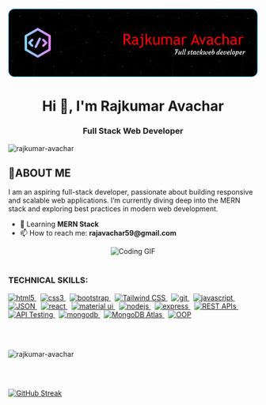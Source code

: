 <p align="center">
  <img src="mybanner.png" alt="Banner" />
</p>

<h1 align="center">Hi 👋, I'm Rajkumar Avachar</h1>
<h3 align="center">Full Stack Web Developer</h3>

<p align="left"> <img src="https://komarev.com/ghpvc/?username=rajkumar-avachar&label=Profile%20views&color=0e75b6&style=flat" alt="rajkumar-avachar" /> </p>
<h2>🚀ABOUT ME</h2>
<div align="left">
  <p>
    I am an aspiring full-stack developer, passionate about building responsive and scalable web applications. I’m currently diving deep into the MERN stack and exploring best practices in modern web development.
  </p>
  <ul>
    <li>🌱 Learning <strong>MERN Stack</strong></li>
    <li>📫 How to reach me: <strong>rajavachar59@gmail.com</strong></li>
  </ul>
</div>

<div align="center">
  <img src="https://camo.githubusercontent.com/2366b34bb903c09617990fb5fff4622f3e941349e846ddb7e73df872a9d21233/68747470733a2f2f63646e2e6472696262626c652e636f6d2f75736572732f3733303730332f73637265656e73686f74732f363538313234332f6176656e746f2e676966" alt="Coding GIF" width="300" />
</div>



<br>

<h3 align="left">TECHNICAL SKILLS:</h3>

<p align="left">
  <a href="https://www.w3.org/html/" target="_blank" rel="noreferrer">
    <img src="https://img.shields.io/badge/HTML5-E34F26?style=for-the-badge&logo=html5&logoColor=white" alt="html5" />
  </a>
  &nbsp;
  <a href="https://www.w3schools.com/css/" target="_blank" rel="noreferrer">
    <img src="https://img.shields.io/badge/CSS3-1572B6?style=for-the-badge&logo=css3&logoColor=white" alt="css3" />
  </a>
  &nbsp;
  <a href="https://getbootstrap.com/" target="_blank" rel="noreferrer">
    <img src="https://img.shields.io/badge/Bootstrap-7952B3?style=for-the-badge&logo=bootstrap&logoColor=white" alt="bootstrap" />
  </a>
  &nbsp;
  <a href="https://tailwindcss.com/" target="_blank" rel="noreferrer">
  <img src="https://img.shields.io/badge/TailwindCSS-38B2AC?style=for-the-badge&logo=tailwind-css&logoColor=white" alt="Tailwind CSS" />
</a>
&nbsp;
  <a href="https://git-scm.com/" target="_blank" rel="noreferrer">
    <img src="https://img.shields.io/badge/Git-F05032?style=for-the-badge&logo=git&logoColor=white" alt="git" />
  </a>
  &nbsp;
  <a href="https://developer.mozilla.org/en-US/docs/Web/JavaScript" target="_blank" rel="noreferrer">
    <img src="https://img.shields.io/badge/JavaScript-F7DF1E?style=for-the-badge&logo=javascript&logoColor=black" alt="javascript" />
  </a>
  &nbsp;
  <a href="https://www.json.org/" target="_blank" rel="noreferrer">
  <img src="https://img.shields.io/badge/JSON-000000?style=for-the-badge&logo=json&logoColor=white" alt="JSON" />
</a>
&nbsp;
  <a href="https://reactjs.org/" target="_blank" rel="noreferrer">
    <img src="https://img.shields.io/badge/React.js-61DAFB?style=for-the-badge&logo=react&logoColor=black" alt="react" />
  </a>
  &nbsp;
  <a href="https://mui.com/" target="_blank" rel="noreferrer">
    <img src="https://img.shields.io/badge/Material--UI-007FFF?style=for-the-badge&logo=mui&logoColor=white" alt="material ui" />
  </a>
  &nbsp;

  <a href="https://nodejs.org" target="_blank" rel="noreferrer">
    <img src="https://img.shields.io/badge/Node.js-339933?style=for-the-badge&logo=node.js&logoColor=white" alt="nodejs" />
  </a>
  &nbsp;
  <a href="https://expressjs.com" target="_blank" rel="noreferrer">
    <img src="https://img.shields.io/badge/Express.js-000000?style=for-the-badge&logo=express&logoColor=white" alt="express" />
  </a>
  &nbsp;
  <a href="https://restfulapi.net/" target="_blank" rel="noreferrer">
  <img src="https://img.shields.io/badge/REST%20APIs-02569B?style=for-the-badge&logo=api&logoColor=white" alt="REST APIs" />
</a>
&nbsp;
  <a href="https://en.wikipedia.org/wiki/API_testing" target="_blank" rel="noreferrer">
  <img src="https://img.shields.io/badge/API%20Testing-FF6F61?style=for-the-badge&logo=postman&logoColor=white" alt="API Testing" />
</a>
&nbsp;
  <a href="https://www.mongodb.com/" target="_blank" rel="noreferrer">
    <img src="https://img.shields.io/badge/MongoDB-47A248?style=for-the-badge&logo=mongodb&logoColor=white" alt="mongodb" />
  </a>
  &nbsp;
  <a href="https://www.mongodb.com/cloud/atlas" target="_blank" rel="noreferrer">
  <img src="https://img.shields.io/badge/MongoDB%20Atlas-47A248?style=for-the-badge&logo=mongodb&logoColor=white" alt="MongoDB Atlas" />
</a>
  &nbsp;
<a href="https://en.wikipedia.org/wiki/Object-oriented_programming" target="_blank" rel="noreferrer">
  <img src="https://img.shields.io/badge/OOP-1F425F?style=for-the-badge&logo=oop&logoColor=white" alt="OOP" />
</a>

  
  
</p>



</div><br><br>

<p>
  <img align="center" src="https://github-readme-stats.vercel.app/api/top-langs?username=rajkumar-avachar&show_icons=true&locale=en&layout=compact&theme=radical&langs_count=6" alt="rajkumar-avachar" />
</p>
<br><br>


<p>
  <a href="https://git.io/streak-stats"><img src="https://github-readme-streak-stats.herokuapp.com?user=Rajkumar-Avachar&theme=radical&hide_border=true" alt="GitHub Streak" /></a>
</p>


